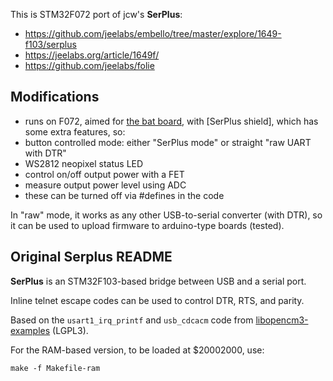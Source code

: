 This is STM32F072 port of jcw's **SerPlus**:

- https://github.com/jeelabs/embello/tree/master/explore/1649-f103/serplus
- https://jeelabs.org/article/1649f/
- https://github.com/jeelabs/folie


## Modifications

- runs on F072, aimed for [the bat board](https://flabbergast.github.io/bat-board/), with
  [SerPlus shield], which has some extra features, so:
- button controlled mode: either "SerPlus mode" or straight "raw UART with DTR"
- WS2812 neopixel status LED
- control on/off output power with a FET
- measure output power level using ADC
- these can be turned off via #defines in the code

In "raw" mode, it works as any other USB-to-serial converter (with DTR), so it can
be used to upload firmware to arduino-type boards (tested).



## Original Serplus README

**SerPlus** is an STM32F103-based bridge between USB and a serial port.

Inline telnet escape codes can be used to control DTR, RTS, and parity.

Based on the `usart1_irq_printf` and `usb_cdcacm` code from [libopencm3-examples][EX] (LGPL3).

For the RAM-based version, to be loaded at $20002000, use:

    make -f Makefile-ram

   [EX]: https://github.com/libopencm3/libopencm3-examples/tree/master/examples/stm32/f1/stm32-h103

